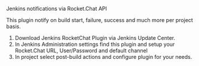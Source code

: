 Jenkins notifications via Rocket.Chat API

This plugin notify on build start, failure, success and much more per project basis.

1. Download Jenkins RocketChat Plugin via Jenkins Update Center.
2. In Jenkins Administration settings find this plugin and setup your Rocket.Chat URL, User/Password and default channel
3. In project select post-build actions and configure plugin for your needs.
